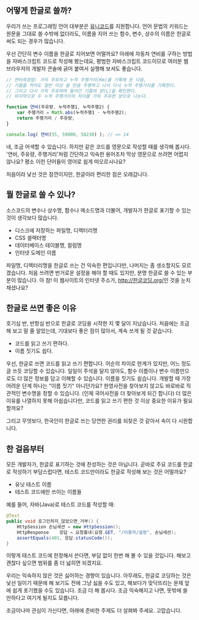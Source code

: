 ## 어떻게 한글로 쓸까?

우리가 쓰는 프로그래밍 언어 대부분은 [유니코드](/유니코드)를 지원합니다. 언어 문법의 키워드는 원문을 그대로 쓸 수밖에 없더라도, 이름을 지어 쓰는 함수, 변수, 상수의 이름은 한글로 써도 되는 경우가 많습니다.

우선 간단히 변수 이름을 한글로 지어보면 어떨까요? 아래에 자동차 연비를 구하는 방법을 자바스크립트 코드로 작성해 봤는데요, 평범한 자바스크립트 코드이므로 여러분 웹 브라우저의 개발자 콘솔에 긁어 붙여서 실행해 보셔도 좋습니다.

``` javascript
// 연비측정법: 가득 주유하고 누적 주행거리(Km)를 기록해 둔 다음,
// 기름을 적어도 절반 이상 쓸 만큼 주행하고 나서 다시 누적 주행거리를 기록한다.
// 그리고 다시 가득 주유하며 들어간 기름의 양(L)을 확인한다.
// 마지막으로 두 누적 주행거리의 차이를 가득 주유한 양으로 나눈다.

function 연비(주유량, 누적주행1, 누적주행2) {
    var 주행거리 = Math.abs(누적주행1 - 누적주행2);
    return 주행거리 / 주유량;
}

console.log( 연비(55, 59000, 58230) ); // => 14
```

네, 조금 어색할 수 있습니다. 하지만 같은 코드를 영문으로 작성할 때를 생각해 봅시다. '연비, 주유량, 주행거리'처럼 간단하고 익숙한 용어조차 막상 영문으로 쓰려면 어렵지 않나요? 평소 이런 단어들이 영어로 쉽게 떠오르시나요?

처음이라 낯선 것은 잠깐이지만, 한글이라 편리한 점은 오래갑니다.

## 뭘 한글로 쓸 수 있나?

소스코드의 변수나 상수명, 함수나 메소드명과 더불어, 개발자가 한글로 표기할 수 있는 것이 생각보다 많습니다.

* 디스크에 저장하는 파일명, 디렉터리명
* CSS 셀렉터명
* 데이터베이스 테이블명, 컬럼명
* 인터넷 도메인 이름

파일명, 디렉터리명을 한글로 쓰는 건 익숙한 편입니다만, 나머지는 좀 생소할지도 모르겠습니다. 처음 쓰려면 번거로운 설정을 해야 할 때도 있지만, 분명 한글로 쓸 수 있는 부분이 많습니다. 아 참! 이 웹사이트의 인터넷 주소가, <http://한글코딩.org/>인 것을 눈치채셨나요?

## 한글로 쓰면 좋은 이유

호기심 반, 반항심 반으로 한글로 코딩을 시작한 지 몇 달이 지났습니다. 처음에는 조금 해 보고 말 줄 알았는데, 기대보다 좋은 점이 많아서, 계속 쓰게 될 것 같습니다.

* 코드를 읽고 쓰기 편하다.
* 이름 짓기도 쉽다.

우선, 한글로 쓰면 코드를 읽고 쓰기 편합니다. 어순의 차이로 한계가 있지만, 어느 정도 글 쓰듯 코딩할 수 있습니다. 일일이 주석을 달지 않아도, 함수 이름이나 변수 이름만으로도 더 많은 정보를 담고 이해할 수 있습니다. 이름을 짓기도 쉽습니다. 개발할 때 가장 어려운 단계 하나는 "이름 짓기" 아니던가요? 한영사전을 찾아보지 않고도 바로바로 직관적인 변수명을 정할 수 있습니다. (인제 국어사전을 더 찾아보게 되긴 합니다) 더 많은 이유를 나열하지 못해 아쉽습니다만, 코드를 읽고 쓰기 편한 것 이상 중요한 이유가 필요할까요?

그리고 무엇보다, 한국인이 한글로 쓰는 당연한 권리를 되찾은 것 같아서 속이 다 시원합니다.

## 한 걸음부터

모든 개발자가, 한글로 표기하는 것에 찬성하는 것은 아닙니다. 곧바로 주요 코드를 한글로 작성하기 부담스럽다면, 테스트 코드만이라도 한글로 작성해 보는 것은 어떨까요?

* 유닛 테스트 이름
* 테스트 코드에만 쓰이는 이름들

예를 들어, 자바(Java)로 테스트 코드를 작성할 때:

``` java
@Test
public void 로그인하지_않았으면_거부() {
    HttpSession 손님세션 = new HttpSession();
    HttpResponse    응답 = 요청흉내(요청.GET, "/이용자/설정", 손님세션);
    assertEquals(401, 응답.statusCode());
}
```

이렇게 테스트 코드에 한정해서 쓴다면, 부담 없이 한번 해 볼 수 있을 것입니다. 해보고 괜찮다 싶으면 범위를 좀 더 넓히면 되겠지요.

우리는 익숙하지 않은 것은 싫어하는 경향이 있습니다. 아무래도, 한글로 코딩하는 것은 낯선 일이기 때문에 해 보기도 전에 그냥 싫을 수도 있고, 해보다가 맞닥뜨리는 문제 앞에 쉽게 포기했을 수도 있습니다. 조금 더 해 봅시다. 조금 익숙해지고 나면, 뜻밖에 쓸 만하다고 여기게 될지도 모릅니다.

조금이나마 관심이 가신다면, 아래에 준비한 주제도 더 살펴봐 주세요. 고맙습니다.
